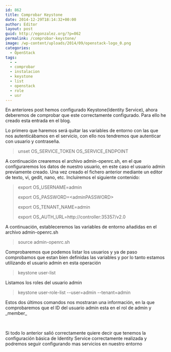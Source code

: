 ```yaml
---
id: 862
title: Comprobar Keystone
date: 2014-12-29T18:14:32+00:00
author: Editor
layout: post
guid: http://egonzalez.org/?p=862
permalink: /comprobar-keystone/
image: /wp-content/uploads/2014/09/openstack-logo_0.png
categories:
  - OpenStack
tags:
  - -
  - comprobar
  - instalacion
  - keystone
  - list
  - openstack
  - role
  - usr
---
```

En anteriores post hemos configurado Keystone(Identity Service), ahora deberemos de comprobar que este correctamente configurado. Para ello he creado esta entrada en el blog.

Lo primero que haremos será quitar las variables de entorno con las que nos autenticábamos en el servicio, con ello nos tendremos que autenticar con usuario y contraseña.
<blockquote>unset OS_SERVICE_TOKEN OS_SERVICE_ENDPOINT</blockquote>
A continuación crearemos el archivo admin-openrc.sh, en el que configuraremos los datos de nuestro usuario, en este caso el usuario admin previamente creado. Una vez creado el fichero anterior mediante un editor de texto, vi, gedit, nano, etc. Incluiremos el siguiente contenido:
<blockquote>export OS_USERNAME=admin

export OS_PASSWORD=&lt;adminPASSWORD&gt;

export OS_TENANT_NAME=admin

export OS_AUTH_URL=http://controller:35357/v2.0</blockquote>
A continuación, estableceremos las variables de entorno añadidas en el archivo admin-openrc.sh
<blockquote>source admin-openrc.sh</blockquote>
Comprobaremos que podemos listar los usuarios y ya de paso comprobamos que estan bien definidas las variables y por lo tanto estamos utilizando el usuario admin en esta operación
<blockquote>keystone user-list</blockquote>
Listamos los roles del usuario admin
<blockquote>keystone user-role-list --user=admin --tenant=admin</blockquote>
Estos dos últimos comandos nos mostraran una información, en la que comprobaremos que el ID del usuario admin esta en el rol de admin y _member_

&nbsp;

Si todo lo anterior salió correctamente quiere decir que tenemos la configuración básica de Identity Service correctamente realizada y podremos seguir configurando mas servicios en nuestro entorno